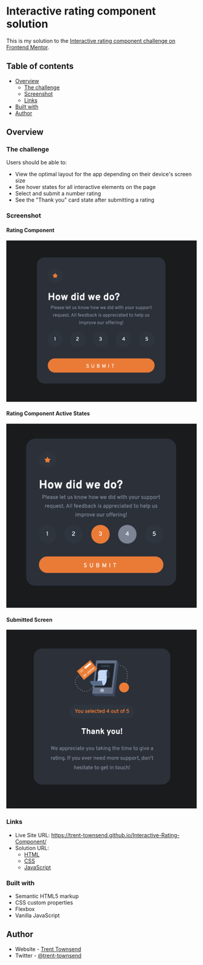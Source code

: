 # Interactive rating component solution

This is my solution to the [Interactive rating component challenge on Frontend Mentor](https://www.frontendmentor.io/challenges/interactive-rating-component-koxpeBUmI).

## Table of contents
- [Overview](#overview)
  - [The challenge](#the-challenge)
  - [Screenshot](#screenshot)
  - [Links](#links)
- [Built with](#built-with)
- [Author](#author)

## Overview

### The challenge

Users should be able to:

- View the optimal layout for the app depending on their device's screen size
- See hover states for all interactive elements on the page
- Select and submit a number rating
- See the "Thank you" card state after submitting a rating

### Screenshot
#### Rating Component
![Screenshot-inactive-rating-component.png](./images/Interactive_rating_screenshot.png)
#### Rating Component Active States
![Screenshot-inactive-rating-component](./images/Interactive_rating_component_active_state_screenshot.png)
#### Submitted Screen
![Screenshot-submitted-screen](./images/Interactive_rating_component_submitted_screenshot.png)


### Links
- Live Site URL: https://trent-townsend.github.io/Interactive-Rating-Component/
- Solution URL: 
    - [HTML](https://github.com/trent-townsend/Interactive-Rating-Component/blob/main/index.html)
    - [CSS](https://github.com/trent-townsend/Interactive-Rating-Component/blob/main/styles.css)
    - [JavaScript](https://github.com/trent-townsend/Interactive-Rating-Component/blob/main/script.js)

### Built with
- Semantic HTML5 markup
- CSS custom properties
- Flexbox
- Vanilla JavaScript

## Author

- Website - [Trent Townsend](https://www.trenttownsend.com)
- Twitter - [@trent-townsend](https://www.twitter.com/trent-townsend)


